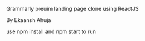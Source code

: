 Grammarly preuim landing page clone using ReactJS






By Ekaansh Ahuja



use npm install and npm start to run
